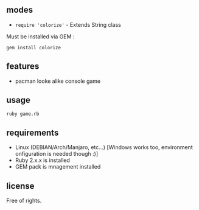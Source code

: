 
modes
-----

* `require 'colorize'` - Extends String class

Must be installed via  GEM : 
```shell  
gem install colorize
```

features
--------

* pacman looke alike console game


usage
-----

```shell
ruby game.rb
```

requirements
------------

* Linux (DEBIAN/Arch/Manjaro, etc...) [Windows works too, environment onfiguration is needed though :)]
* Ruby 2.x.x is installed
* GEM pack is mnagement installed

license
-------
Free of rights.
